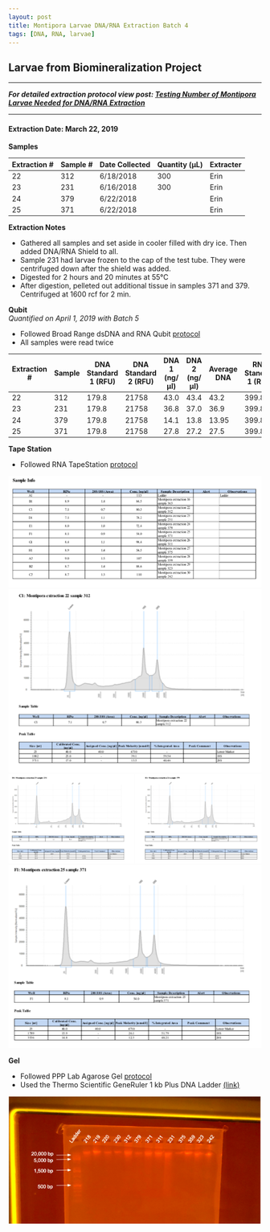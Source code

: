 ```yaml
---
layout: post
title: Montipora Larvae DNA/RNA Extraction Batch 4
tags: [DNA, RNA, larvae]
---
```


## Larvae from Biomineralization Project

--- 
***For detailed extraction protocol view post: [Testing Number of Montipora Larvae Needed for DNA/RNA Extraction](https://meschedl.github.io/MESPutnam_Open_Lab_Notebook/Montipora-Larvae-DNA-RNA-Test/)***

---


#### Extraction Date: March 22, 2019
**Samples**

|Extraction #|Sample #|Date Collected|Quantity (µL)|Extracter|
|------------|-----|-------|------|------|
|22|312|6/18/2018|300|Erin|
|23|231|6/16/2018|300|Erin|
|24|379|6/22/2018||Erin|
|25|371|6/22/2018||Erin|

**Extraction Notes**
- Gathered all samples and set aside in cooler filled with dry ice. Then added DNA/RNA Shield to all.
- Sample 231 had larvae frozen to the cap of the test tube. They were centrifuged down after the shield was added.
- Digested for 2 hours and 20 minutes at 55°C
- After digestion, pelleted out additional tissue in samples 371 and 379. Centrifuged at 1600 rcf for 2 min.

**Qubit**   
*Quantified on April 1, 2019 with Batch 5*  

- Followed Broad Range dsDNA and RNA Qubit [protocol](https://meschedl.github.io/MESPutnam_Open_Lab_Notebook/Qubit-Protocol/)
- All samples were read twice 

|Extraction #|Sample|DNA Standard 1 (RFU)|DNA Standard 2 (RFU)|DNA 1 (ng/µl)|DNA 2 (ng/µl)|Average DNA| RNA Standard 1 (RFU)| RNA Standard 2 (RFU)| RNA 1 (ng/µl)|RNA 2 (ng/ul)|Average RNA|
|-----------|------|----------|----------|-------------|-------------|-------------|-------------|----|----|----|----|
|22|312|179.8|21758|43.0|43.4|43.2|399.8|11414|81.2|80.8|81.0|
|23|231|179.8|21758|36.8|37.0|36.9|399.8|11414|83.2|82.6|82.9|
|24|379|179.8|21758|14.1|13.8|13.95|399.8|11414|84.0|83.8|83.9|
|25|371|179.8|21758|27.8|27.2|27.5|399.8|114142|59.2|59.6|59.4|


**Tape Station**  
- Followed RNA TapeStation [protocol](https://meschedl.github.io/MESPutnam_Open_Lab_Notebook/RNA-TapeStation-Protocol/)

![TS-biomin-Ext-Sample-Info-4-1-19.png](https://raw.githubusercontent.com/echille/E.-Chille-Open-Lab-Notebook/master/images/TS-biomin-Ext-Sample-Info-4-1-19.png)
![TS-biomin-Ext-Batch-4-22.png](https://raw.githubusercontent.com/echille/E.-Chille-Open-Lab-Notebook/master/images/TS-biomin-Ext-Batch-4-22.png)
![TS-biomin-Ext-Batch-4-23-24.png](https://raw.githubusercontent.com/echille/E.-Chille-Open-Lab-Notebook/master/images/TS-biomin-Ext-Batch-4-23-24.png)
![TS-biomin-Ext-Batch-4-25.png](https://raw.githubusercontent.com/echille/E.-Chille-Open-Lab-Notebook/master/images/TS-biomin-Ext-Batch-4-25.png)



**Gel**  
- Followed PPP Lab Agarose Gel [protocol](https://meschedl.github.io/MESPutnam_Open_Lab_Notebook/Gel-Protocol/)  
- Used the Thermo Scientific GeneRuler 1 kb Plus DNA Ladder [(link)](https://assets.thermofisher.com/TFS-Assets/LSG/manuals/MAN0013047_GeneRuler_1kb_Plus_DNALadder_250ug_UG.pdf)  

![annotated-biomin-gel-batches-4-5.png](https://raw.githubusercontent.com/echille/E.-Chille-Open-Lab-Notebook/master/images/annotated-biomin-gel-batches-4-5.png)